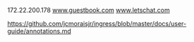 

172.22.200.178  www.guestbook.com  www.letschat.com


https://github.com/jcmoraisjr/ingress/blob/master/docs/user-guide/annotations.md